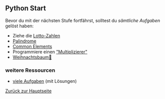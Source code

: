 ## Python Start
Bevor du mit der nächsten Stufe fortfährst, solltest du _sämtliche Aufgaben_ gelöst haben:

* Ziehe die [Lotto-Zahlen](lotto/README.md)
* [Palindrome](palindrome/README.md)
* [Common Elements](common_elements/README.md)
* Programmiere einen ["Multiplizierer"](multiplizieren/README.md)
* [Weihnachtsbaum🤪](weihnachtsbaum/README.md)

### weitere Ressourcen
* [viele Aufgaben](https://www.w3resource.com/python-exercises/) (mit Lösungen)

[Zurück zur Hauptseite ](../../README.md)
